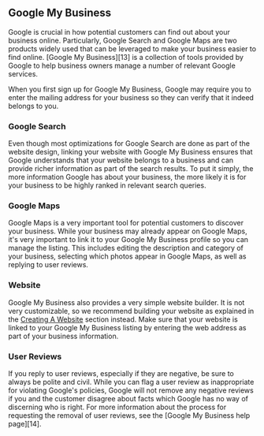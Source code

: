 ## Google My Business <a name="google-my-business"></a>

Google is crucial in how potential customers can find out about your business online. Particularly,
Google Search and Google Maps are two products widely used that can be leveraged to make your
business easier to find online. [Google My Business][13] is a collection of tools provided by Google
to help business owners manage a number of relevant Google services.

When you first sign up for Google My Business, Google may require you to enter the mailing address
for your business so they can verify that it indeed belongs to you.


### Google Search

Even though most optimizations for Google Search are done as part of the website design, linking
your website with Google My Business ensures that Google understands that your website belongs to a
business and can provide richer information as part of the search results. To put it simply, the
more information Google has about your business, the more likely it is for your business to be
highly ranked in relevant search queries.


### Google Maps

Google Maps is a very important tool for potential customers to discover your business. While your
business may already appear on Google Maps, it's very important to link it to your Google My
Business profile so you can manage the listing. This includes editing the description and category
of your business, selecting which photos appear in Google Maps, as well as replying to user reviews.


### Website

Google My Business also provides a very simple website builder. It is not very customizable, so we
recommend building your website as explained in the [Creating A Website](#creating-a-website)
section instead. Make sure that your website is linked to your Google My Business listing by
entering the web address as part of your business information.


### User Reviews

If you reply to user reviews, especially if they are negative, be sure to always be polite and
civil. While you can flag a user review as inappropriate for violating Google's policies, Google
will not remove any negative reviews if you and the customer disagree about facts which Google has
no way of discerning who is right. For more information about the process for requesting the removal
of user reviews, see the [Google My Business help page][14].
